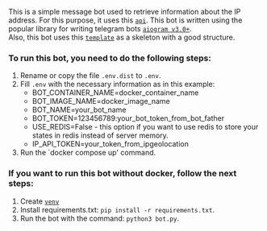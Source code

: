This is a simple message bot used to retrieve information about the IP address. For this purpose, it uses this [`api`](https://ipgeolocation.io/).
This bot is written using the popular library for writing telegram bots [`aiogram v3.0+`](https://github.com/aiogram/aiogram/tree/dev-3.x).  
Also, this bot uses this [`template`](https://github.com/Latand/tgbot_template_v3) as a skeleton with a good structure.

### To run this bot, you need to do the following steps:
1. Rename or copy the file `.env.dist` to `.env`.
2. Fill `.env` with the necessary information as in this example:
    - BOT_CONTAINER_NAME=docker_container_name
    - BOT_IMAGE_NAME=docker_image_name
    - BOT_NAME=your_bot_name
    - BOT_TOKEN=123456789:your_bot_token_from_bot_father
    - USE_REDIS=False - this option if you want to use redis to store your states in redis instead of server memory.
    - IP_API_TOKEN=your_token_from_ipgeolocation
3. Run the `docker compose up' command.

### If you want to run this bot without docker, follow the next steps:
1. Create [`venv`](https://docs.python.org/3/library/venv.html)
2. Install requirements.txt: `pip install -r requirements.txt`.
3. Run the bot with the command: `python3 bot.py`.